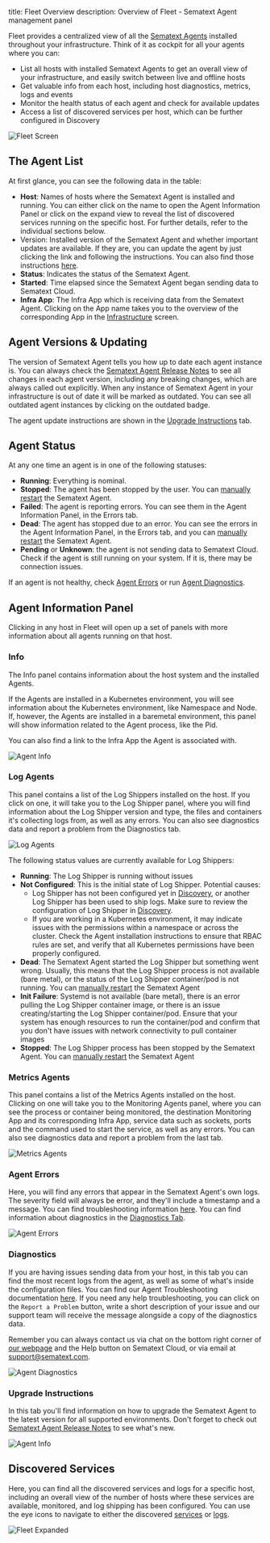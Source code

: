 title: Fleet Overview
description: Overview of Fleet - Sematext Agent management panel

Fleet provides a centralized view of all the [Sematext Agents](https://sematext.com/docs/agents/sematext-agent/) installed throughout your infrastructure.  Think of it as cockpit for all your agents where you can:

- List all hosts with installed Sematext Agents to get an overall view of your infrastructure, and easily switch between live and offline hosts
- Get valuable info from each host, including host diagnostics, metrics, logs and events
- Monitor the health status of each agent and check for available updates
- Access a list of discovered services per host, which can be further configured in Discovery

![Fleet Screen](../images/fleet/fnd-agents-collapsed.png)

## The Agent List
At first glance, you can see the following data in the table:

- **Host**: Names of hosts where the Sematext Agent is installed and running. You can either click on the name to open the Agent Information Panel or click on the expand view to reveal the list of discovered services running on the specific host. For further details, refer to the individual sections below.
- Version: Installed version of the Sematext Agent and whether important updates are available. If they are, you can update the agent by just clicking the link and following the instructions. You can also find those instructions [here](https://sematext.com/docs/monitoring/spm-faq/#agent-updating).
- **Status**: Indicates the status of the Sematext Agent.
- **Started**: Time elapsed since the Sematext Agent began sending data to Sematext Cloud.
- **Infra App**: The Infra App which is receiving data from the Sematext Agent. Clicking on the App name takes you to the overview of the corresponding App in the [Infrastructure](https://sematext.com/docs/monitoring/infrastructure/) screen.

## Agent Versions & Updating
The version of Sematext Agent tells you how up to date each agent instance is.  You can always check the [Sematext Agent Release Notes](https://sematext.com/docs/agents/sematext-agent/releasenotes/) to see all changes in each agent version, including any breaking changes, which are always called out explicitly.  When any instance of Sematext Agent in your infrastructure is out of date it will be marked as outdated.  You can see all outdated agent instances by clicking on the outdated badge.

<screenshot showing the outdated badge>

The agent update instructions are shown in the [Upgrade Instructions](https://sematext.com/docs/fleet/fleet/#upgrade-instructions) tab.

## Agent Status
At any one time an agent is in one of the following statuses:

- **Running**: Everything is nominal.
- **Stopped**: The agent has been stopped by the user. You can [manually restart](https://sematext.com/docs/agents/sematext-agent/starting-stopping) the Sematext Agent.
- **Failed**: The agent is reporting errors. You can see them in the Agent Information Panel, in the Errors tab.
- **Dead**: The agent has stopped due to an error. You can see the errors in the Agent Information Panel, in the Errors tab, and you can [manually restart](https://sematext.com/docs/agents/sematext-agent/starting-stopping) the Sematext Agent.
- **Pending** or **Unknown**: the agent is not sending data to Sematext Cloud. Check if the agent is still running on your system. If it is, there may be connection issues.

If an agent is not healthy, check [Agent Errors](https://sematext.com/docs/fleet/fleet/#agent-errors) or run [Agent Diagnostics](https://sematext.com/docs/fleet/fleet/#diagnostics).

## Agent Information Panel

Clicking in any host in Fleet will open up a set of panels with more information about all agents running on that host.

### Info
The Info panel contains information about the host system and the installed Agents. 

If the Agents are installed in a Kubernetes environment, you will see information about the Kubernetes environment, like Namespace and Node. If, however, the Agents are installed in a baremetal environment, this panel will show information related to the Agent process, like the Pid. 

You can also find a link to the Infra App the Agent is associated with.

![Agent Info](../images/fleet/fleet-agent-info.png)

### Log Agents

This panel contains a list of the Log Shippers installed on the host. If you click on one, it will take you to the Log Shipper panel, where you will find information about the Log Shipper version and type, the files and containers it's collecting logs from, as well as any errors. You can also see diagnostics data and report a problem from the Diagnostics tab.

![Log Agents](../images/fleet/fleet-log-agents.png)

The following status values are currently available for Log Shippers:

- **Running**: The Log Shipper is running without issues
- **Not Configured**: This is the initial state of Log Shipper. Potential causes:
    - Log Shipper has not been configured yet in [Discovery](https://sematext.com/docs/logs/discovery/intro/), or another Log Shipper has been used to ship logs. Make sure to review the configuration of Log Shipper in [Discovery](https://sematext.com/docs/logs/discovery/intro/).
    - If you are working in a Kubernetes environment, it may indicate issues with the permissions within a namespace or across the cluster. Check the Agent installation instructions to ensure that RBAC rules are set, and verify that all Kubernetes permissions have been properly configured.
- **Dead**: The Sematext Agent started the Log Shipper but something went wrong. Usually, this means that the Log Shipper process is not available (bare metal), or the status of the Log Shipper container/pod is not running. You can [manually restart](https://sematext.com/docs/agents/sematext-agent/starting-stopping) the Sematext Agent
- **Init Failure**: Systemd is not available (bare metal), there is an error pulling the Log Shipper container image, or there is an issue creating/starting the Log Shipper container/pod. Ensure that your system has enough resources to run the container/pod and confirm that you don't have issues with network connectivity to pull container images
- **Stopped**: The Log Shipper process has been stopped by the Sematext Agent. You can [manually restart](https://sematext.com/docs/agents/sematext-agent/starting-stopping) the Sematext Agent

### Metrics Agents

This panel contains a list of the Metrics Agents installed on the host. Clicking on one will take you to the Monitoring Agents panel, where you can see the process or container being monitored, the destination Monitoring App and its corresponding Infra App, service data such as sockets, ports and the command used to start the service, as well as any errors. You can also see diagnostics data and report a problem from the last tab.

![Metrics Agents](../images/fleet/fleet-metrics-agents.png)

### Agent Errors 

Here, you will find any errors that appear in the Sematext Agent's own logs. The severity field will always be error, and they'll include a timestamp and a message. You can find troubleshooting information [here](https://sematext.com/docs/agents/sematext-agent/agent-troubleshooting/). You can find information about diagnostics in the [Diagnostics Tab](https://sematext.com/docs/fleet/#Diagnostics).

![Agent Errors](../images/fleet/fleet-agent-errors.png)

### Diagnostics

If you are having issues sending data from your host, in this tab you can find the most recent logs from the agent, as well as some of what's inside the configuration files. You can find our Agent Troubleshooting documentation [here](https://sematext.com/docs/agents/sematext-agent/agent-troubleshooting). If you need any help troubleshooting, you can click on the `Report a Problem` button, write a short description of your issue and our support team will receive the message alongside a copy of the diagnostics data.

Remember you can always contact us via chat on the bottom right corner of [our webpage](https://sematext.com/) and the Help button on Sematext Cloud, or via email at [support@sematext.com](mailto:support@sematext.com).

![Agent Diagnostics](../images/fleet/agent-diagnostics.png)

### Upgrade Instructions

In this tab you'll find information on how to upgrade the Sematext Agent to the latest version for all supported environments.  Don't forget to check out [Sematext Agent Release Notes](https://sematext.com/docs/agents/sematext-agent/releasenotes/) to see what's new.

![Agent Info](../images/fleet/fleet-upgrade-instructions.png)

## Discovered Services
Here, you can find all the discovered services and logs for a specific host, including an overall view of the number of hosts where these services are available, monitored, and log shipping has been configured. You can use the eye icons to navigate to either the discovered [services](https://sematext.com/docs/monitoring/autodiscovery/) or [logs](https://sematext.com/docs/logs/discovery/intro/).

![Fleet Expanded](../images/fleet/fnd-agents-expanded.png)
